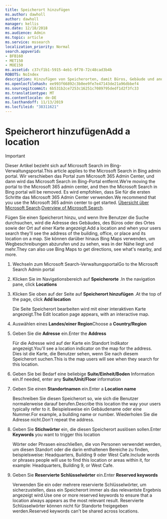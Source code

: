 ```yaml
---
title: Speicherort hinzufügen
ms.author: dawholl
author: dawholl
manager: kellis
ms.date: 12/18/2018
ms.audience: Admin
ms.topic: article
ms.service: mssearch
localization_priority: Normal
search.appverid:
- BFB160
- MET150
- MOE150
ms.assetid: c37cf1b1-5915-4eb1-9f78-72c48cad3b4b
ROBOTS: NoIndex
description: Hinzufügen von Speicherorten, damit Büros, Gebäude und andere Arbeitsbereiche Ihrer Organisation in Ihren Microsoft-Suchergebnissen angezeigt werden
ms.openlocfilehash: ee993f66892c3b0ee9fe7e47143de21a96dbbef4
ms.sourcegitcommit: 6b531b2ce7253c16251c7089795dedf1d2f3fc33
ms.translationtype: MT
ms.contentlocale: de-DE
ms.lasthandoff: 11/13/2019
ms.locfileid: "38311621"
---
```

# <a name="add-a-location"></a><span data-ttu-id="26a87-103">Speicherort hinzufügen</span><span class="sxs-lookup"><span data-stu-id="26a87-103">Add a location</span></span>

> [!IMPORTANT]
> <span data-ttu-id="26a87-104">Dieser Artikel bezieht sich auf Microsoft Search im Bing-Verwaltungsportal.</span><span class="sxs-lookup"><span data-stu-id="26a87-104">This article applies to the Microsoft Search in Bing admin portal.</span></span> <span data-ttu-id="26a87-105">Wir verschieben das Portal zum Microsoft 365 Admin Center, und dann wird das Microsoft Search im Bing-Portal entfernt.</span><span class="sxs-lookup"><span data-stu-id="26a87-105">We’re moving the portal to the Microsoft 365 admin center, and then the Microsoft Search in Bing portal will be removed.</span></span> <span data-ttu-id="26a87-106">Es wird empfohlen, dass Sie für die ersten Schritte das Microsoft 365 Admin Center verwenden.</span><span class="sxs-lookup"><span data-stu-id="26a87-106">We recommend that you use the Microsoft 365 admin center to get started.</span></span> <span data-ttu-id="26a87-107">[Übersicht über Microsoft Search](overview-microsoft-search.md).</span><span class="sxs-lookup"><span data-stu-id="26a87-107">[Overview of Microsoft Search](overview-microsoft-search.md).</span></span>
    
<span data-ttu-id="26a87-108">Fügen Sie einen Speicherort hinzu, und wenn Ihre Benutzer die Suche durchsuchen, wird die Adresse des Gebäudes, des Büros oder des Ortes sowie der Ort auf einer Karte angezeigt.</span><span class="sxs-lookup"><span data-stu-id="26a87-108">Add a location and when your users search they'll see the address of the building, office, or place and its location on a map.</span></span> <span data-ttu-id="26a87-109">Sie können darüber hinaus Bing Maps verwenden, um Wegbeschreibungen abzurufen und zu sehen, was in der Nähe liegt und mehr.</span><span class="sxs-lookup"><span data-stu-id="26a87-109">They can also use Bing Maps to get directions, see what's nearby, and more.</span></span>
  
1. <span data-ttu-id="26a87-110">Wechseln zum Microsoft Search-Verwaltungsportal</span><span class="sxs-lookup"><span data-stu-id="26a87-110">Go to the Microsoft Search Admin portal</span></span>
    
2. <span data-ttu-id="26a87-111">Klicken Sie im Navigationsbereich auf **Speicherorte** .</span><span class="sxs-lookup"><span data-stu-id="26a87-111">In the navigation pane, click **Locations**</span></span>
    
3. <span data-ttu-id="26a87-112">Klicken Sie oben auf der Seite auf **Speicherort hinzufügen** .</span><span class="sxs-lookup"><span data-stu-id="26a87-112">At the top of the page, click **Add location**</span></span>
    
    <span data-ttu-id="26a87-113">Die Seite Speicherort bearbeiten wird mit einer interaktiven Karte angezeigt.</span><span class="sxs-lookup"><span data-stu-id="26a87-113">The Edit location page appears, with an interactive map.</span></span>
    
4. <span data-ttu-id="26a87-114">Auswählen eines **Landes/einer Region**</span><span class="sxs-lookup"><span data-stu-id="26a87-114">Choose a **Country/Region**</span></span>
    
5. <span data-ttu-id="26a87-115">Geben Sie die **Adresse** ein.</span><span class="sxs-lookup"><span data-stu-id="26a87-115">Enter the **Address**</span></span>
    
    <span data-ttu-id="26a87-116">Für die Adresse wird auf der Karte ein Standort Indikator angezeigt.</span><span class="sxs-lookup"><span data-stu-id="26a87-116">You'll see a location indicator on the map for the address.</span></span> <span data-ttu-id="26a87-117">Dies ist die Karte, die Benutzer sehen, wenn Sie nach diesem Speicherort suchen.</span><span class="sxs-lookup"><span data-stu-id="26a87-117">This is the map users will see when they search for this location.</span></span>
    
6. <span data-ttu-id="26a87-118">Geben Sie bei Bedarf eine beliebige **Suite/Einheit/Boden** Information ein.</span><span class="sxs-lookup"><span data-stu-id="26a87-118">If needed, enter any **Suite/Unit/Floor** information</span></span> 
    
7. <span data-ttu-id="26a87-119">Geben Sie einen **Standortnamen** ein.</span><span class="sxs-lookup"><span data-stu-id="26a87-119">Enter a **Location name**</span></span>
    
    <span data-ttu-id="26a87-120">Beschreiben Sie diesen Speicherort so, wie sich die Benutzer normalerweise darauf berufen.</span><span class="sxs-lookup"><span data-stu-id="26a87-120">Describe this location the way your users typically refer to it.</span></span> <span data-ttu-id="26a87-121">Beispielsweise ein Gebäudename oder eine Nummer.</span><span class="sxs-lookup"><span data-stu-id="26a87-121">For example, a building name or number.</span></span> <span data-ttu-id="26a87-122">Wiederholen Sie die Adresse nicht.</span><span class="sxs-lookup"><span data-stu-id="26a87-122">Don't repeat the address.</span></span>
    
8. <span data-ttu-id="26a87-123">Geben Sie **Stichwörter** ein, die diesen Speicherort auslösen sollen.</span><span class="sxs-lookup"><span data-stu-id="26a87-123">Enter **Keywords** you want to trigger this location</span></span> 
    
    <span data-ttu-id="26a87-124">Wörter oder Phrasen einschließen, die von Personen verwendet werden, um diesen Standort oder die darin enthaltenen Bereiche zu finden, beispielsweise: Headquarters, Building 9 oder West Cafe.</span><span class="sxs-lookup"><span data-stu-id="26a87-124">Include words or phrases people will use to find this location or areas within it, for example: Headquarters, Building 9, or West Cafe.</span></span>
    
9. <span data-ttu-id="26a87-125">Geben Sie **Reservierte Schlüsselwörter** ein.</span><span class="sxs-lookup"><span data-stu-id="26a87-125">Enter **Reserved keywords**</span></span>
    
    <span data-ttu-id="26a87-126">Verwenden Sie ein oder mehrere reservierte Schlüsselwörter, um sicherzustellen, dass ein Speicherort immer als das relevantste Ergebnis angezeigt wird.</span><span class="sxs-lookup"><span data-stu-id="26a87-126">Use one or more reserved keywords to ensure that a location always appears as the most relevant result.</span></span> <span data-ttu-id="26a87-127">Reservierte Schlüsselwörter können nicht für Standorte freigegeben werden.</span><span class="sxs-lookup"><span data-stu-id="26a87-127">Reserved keywords can't be shared across locations.</span></span>

  

